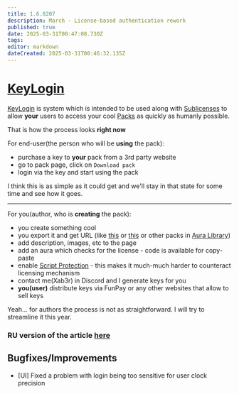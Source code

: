 ```yaml
---
title: 1.6.8207
description: March - License-based authentication rework
published: true
date: 2025-03-31T00:47:08.730Z
tags: 
editor: markdown
dateCreated: 2025-03-31T00:46:32.135Z
---
```


# [KeyLogin](/features/keylogin)
[KeyLogin](/features/keylogin) is system which is intended to be used along with [Sublicenses](/features/sublicenses) to allow **your** users to access your cool [Packs](/features/packs) as quickly as humanly possible. 

That is how the process looks **right now**

For end-user(the person who will be **using** the pack):
- purchase a key to **your** pack from a 3rd party website
- go to pack page, click on `Download pack`
- login via the key and start using the pack

I think this is as simple as it could get and we'll stay in that state for some time and see how it goes.

--- 

For you(author, who is **creating** the pack):
- you create something cool
- you export it and get URL (like [this](https://eu.eyeauras.net/share/S202503032233289fPxqP4AA0N0) or [this](https://eu.eyeauras.net/share/S202501090436317xjW3IVh0e4L) or other packs in [Aura Library](https://eu.eyeauras.net/library))
- add description, images, etc to the page
- add an aura which checks for the license - code is available for copy-paste
- enable [Script Protection](/features/script-protection) - this makes it much-much harder to counteract licensing mechanism
- contact me(Xab3r) in Discord and I generate keys for you
- **you(user)** distribute keys via FunPay or any other websites that allow to sell keys 

Yeah... for authors the process is not as straightforward. I will try to streamline it this year. 


### RU version of the article [here](/ru/features/keylogin)


## Bugfixes/Improvements
- [UI] Fixed a problem with login being too sensitive for user clock precision




